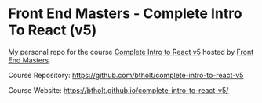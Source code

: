 # Front End Masters - Complete Intro To React (v5)

My personal repo for the course [Complete Intro to React v5](https://frontendmasters.com/courses/complete-react-v5/) hosted by [Front End Masters](https://frontendmasters.com/).

Course Repository: https://github.com/btholt/complete-intro-to-react-v5

Course Website: https://btholt.github.io/complete-intro-to-react-v5/
